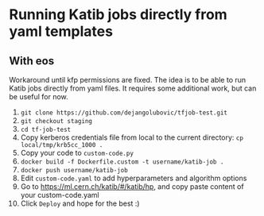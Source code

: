 # Running Katib jobs directly from yaml templates
## With eos

Workaround until kfp permissions are fixed.
The idea is to be able to run Katib jobs directly from yaml files.
It requires some additional work, but can be useful for now.

1) `git clone https://github.com/dejangolubovic/tfjob-test.git`
2) `git checkout staging`
3) `cd tf-job-test`
4) Copy kerberos credentials file from local to the current directory: `cp local/tmp/krb5cc_1000 .`
5) Copy your code to `custom-code.py`
6) `docker build -f Dockerfile.custom -t username/katib-job .`
7) `docker push username/katib-job`
8) Edit `custom-code.yaml` to add hyperparameters and algorithm options
9) Go to https://ml.cern.ch/katib/#/katib/hp, and copy paste content of your custom-code.yaml
10) Click `Deploy` and hope for the best :)
